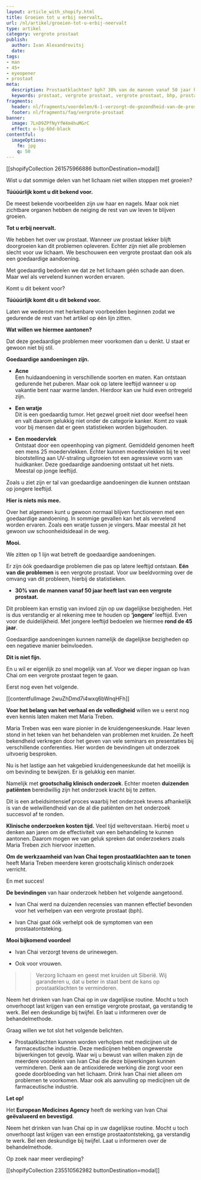 ```yaml
---
layout: article_with_shopify.html
title: Groeien tot u erbij neervalt…
url: /nl/artikel/groeien-tot-u-erbij-neervalt
type: artikel
category: vergrote prostaat
publish:
  author: Ivan Alexandrovitsj
  date:
tags:
- man
- 45+
- eyeopener
- prostaat
meta:
  description: Prostaatklachten? bph? 30% van de mannen vanaf 50 jaar heeft last van een vergrote prostaat. Ook wel bekend als benigne prostaat hyperplasie. Benieuwd naar de inzichten?
  keywords: prostaat, vergrote prostaat, vergrote prostaat, bhp, prostaat vergroot, benigne prostaat hyperplasie, maria treben, urineverlies
fragments:
  header: nl/fragments/voordelen/6-1-verzorgt-de-gezondheid-van-de-prostaat
  footer: nl/fragments/faq/vergrote-prostaat
banner:
  image: 7LnD9ZPfNyYfW4m4huMGrC
  effect: o-lg-60d-black
contentful:
  imageOptions:
    fm: jpg
    q: 50
---
```

[[shopifyCollection 261575966886 buttonDestination=modal]]

Wist u dat sommige delen van het lichaam niet willen stoppen met groeien?

**Túúúúrlijk komt u dit bekend voor.**

De meest bekende voorbeelden zijn uw haar en nagels. Maar ook niet zichtbare organen hebben de neiging de rest van uw leven te blijven groeien.

**Tot u erbij neervalt.**

We hebben het over uw prostaat. Wanneer uw prostaat lekker blijft doorgroeien kan dit problemen opleveren. Echter zijn niet alle problemen slecht voor uw lichaam. We beschouwen een vergrote prostaat dan ook als een goedaardige aandoening.

Met goedaardig bedoelen we dat ze het lichaam géén schade aan doen. Maar wel als vervelend kunnen worden ervaren.

Komt u dit bekent voor?

**Túúúúrlijk komt dit u dit bekend voor.**

Laten we wederom met herkenbare voorbeelden beginnen zodat we gedurende de rest van het artikel op één lijn zitten.

**Wat willen we hiermee aantonen?**

Dat deze goedaardige problemen meer voorkomen dan u denkt. U staat er gewoon niet bij stil.

**Goedaardige aandoeningen zijn.**

* **Acne** <br>
Een huidaandoening in verschillende soorten en maten. Kan ontstaan gedurende het puberen. Maar ook op latere leeftijd wanneer u op vakantie bent naar warme landen. Hierdoor kan uw huid even ontregeld zijn.

* **Een wratje** <br>
Dit is een goedaardig tumor. Het gezwel groeit niet door weefsel heen en valt daarom gelukkig niet onder de categorie kanker. Komt zo vaak voor bij mensen dat er geen statistieken worden bijgehouden.

* **Een moedervlek**  <br>
Ontstaat door een opeenhoping van pigment. Gemiddeld genomen heeft een mens 25 moedervlekken. Echter kunnen moedervlekken bij te veel blootstelling aan UV-straling uitgroeien tot een agressieve vorm van huidkanker. Deze goedaardige aandoening ontstaat uit het niets.
Meestal op jonge leeftijd.

Zoals u ziet zijn er tal van goedaardige aandoeningen die kunnen ontstaan op jongere leeftijd.

**Hier is niets mis mee.**

Over het algemeen kunt u gewoon normaal blijven functioneren met een goedaardige aandoening. In sommige gevallen kan het als vervelend worden ervaren. Zoals een wratje tussen je vingers. Maar meestal zit het gewoon uw schoonheidsideaal in de weg.

**Mooi.**

We zitten op 1 lijn wat betreft de goedaardige aandoeningen.

Er zijn óók goedaardige problemen die pas op latere leeftijd ontstaan. **Eén van die problemen** is een vergrote prostaat. Voor uw beeldvorming over de omvang van dit probleem, hierbij de statistieken.

* **30% van de mannen vanaf 50 jaar heeft last van een vergrote prostaat.**

Dit probleem kan ernstig van invloed zijn op uw dagelijkse bezigheden. Het is dus verstandig er al rekening mee te houden op **‘jongere’** leeftijd. Even voor de duidelijkheid. Met jongere leeftijd bedoelen we hiermee **rond de 45 jaar**.

Goedaardige aandoeningen kunnen namelijk de dagelijkse bezigheden op een negatieve manier beïnvloeden.

**Dit is niet fijn.**

En u wil er eigenlijk zo snel mogelijk van af. Voor we dieper ingaan op Ivan Chai om een vergrote prostaat tegen te gaan.

Eerst nog even het volgende.

[[contentfulImage 2wuZhDmd7i4wxq6bWnqHFh]]

**Voor het belang van het verhaal en de volledigheid** willen we u eerst nog even kennis laten maken met Maria Treben.

Maria Treben was een ware pionier in de kruidengeneeskunde. Haar leven stond in het teken van het behandelen van problemen met kruiden. Ze heeft bekendheid verkregen door het geven van vele seminars en presentaties bij verschillende conferenties. Hier worden de bevindingen uit onderzoek uitvoerig besproken.

Nu is het lastige aan het vakgebied kruidengeneeskunde dat het moeilijk is om bevinding te bewijzen. Er is gelukkig een manier.

Namelijk met **grootschalig klinisch onderzoek**. Echter moeten **duizenden patiënten** bereidwillig zijn het onderzoek kracht bij te zetten.

Dit is een arbeidsintensief proces waarbij het onderzoek tevens afhankelijk is van de welwillendheid van de al die patiënten om het onderzoek succesvol af te ronden.

**Klinische onderzoeken kosten tijd.** Veel tijd welteverstaan. Hierbij moet u denken aan jaren om de effectiviteit van een behandeling te kunnen aantonen. Daarom mogen we van geluk spreken dat onderzoekers zoals Maria Treben zich hiervoor inzetten.

**Om de werkzaamheid van Ivan Chai tegen prostaatklachten aan te tonen** heeft Maria Treben meerdere keren grootschalig klinisch onderzoek verricht.

En met succes!

**De bevindingen** van haar onderzoek hebben het volgende aangetoond.
* Ivan Chai werd na duizenden recensies van mannen effectief bevonden voor het verhelpen van een vergrote prostaat (bph).

* Ivan Chai gaat óók verhelpt ook de symptomen van een prostaatontsteking.

**Mooi bijkomend voordeel**
* Ivan Chai verzorgt tevens de urinewegen.

* Ook voor vrouwen.

>> Verzorg lichaam en geest met kruiden uit Siberië. Wij garanderen u, dat u beter in staat bent de kans op prostaatklachten te verminderen.

Neem het drinken van Ivan Chai op in uw dagelijkse routine. Mocht u toch onverhoopt last krijgen van een ernstige vergrote prostaat, ga verstandig te werk. Bel een deskundige bij twijfel. En laat u informeren over de behandelmethode.

Graag willen we tot slot het volgende belichten.
* Prostaatklachten kunnen worden verholpen met medicijnen uit de farmaceutische industrie. Deze medicijnen hebben ongewenste bijwerkingen tot gevolg. Waar wij u bewust van willen maken zijn de meerdere voordelen van Ivan Chai die deze bijwerkingen kunnen verminderen. Denk aan de antioxiderede werking die zorgt voor een goede doorbloeding van het lichaam. Drink Ivan Chai niet alleen om problemen te voorkomen. Maar ook als aanvulling op medicijnen uit de farmaceutische industrie.

**Let op!**

Het **European Medicines Agency** heeft de werking van Ivan Chai **geëvalueerd en bevestigd**.

Neem het drinken van Ivan Chai op in uw dagelijkse routine. Mocht u toch onverhoopt last krijgen van een ernstige prostaatontsteking, ga verstandig te werk. Bel een deskundige bij twijfel. Laat u informeren over de behandelmethode.

Op zoek naar meer verdieping?

[[shopifyCollection 235510562982 buttonDestination=modal]]
